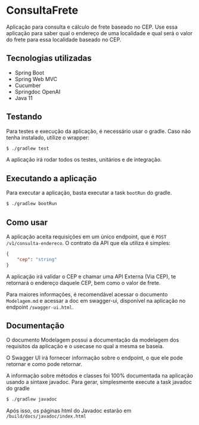 # ConsultaFrete

Aplicação para consulta e cálculo de frete baseado no CEP.
Use essa aplicação para saber qual o endereço de uma localidade e qual será o valor do frete para essa localidade baseado no CEP.

## Tecnologias utilizadas

* Spring Boot
* Spring Web MVC
* Cucumber
* Springdoc OpenAI
* Java 11

## Testando

Para testes e execução da aplicação, é necessário usar o gradle. Caso não tenha instalado, utilize o wrapper:

```sh
$ ./gradlew test
```

A aplicação irá rodar todos os testes, unitários e de integração.

## Executando a aplicação

Para executar a aplicação, basta executar a task `bootRun` do gradle.

```sh
$ ./gradlew bootRun
```

## Como usar

A aplicação aceita requisições em um único endpoint, que é `POST /v1/consulta-endereco`.
O contrato da API que ela utiliza é simples:

```json
{
	"cep": "string"
}
```

A aplicação irá validar o CEP e chamar uma API Externa (Via CEP), te retornará o endereço daquele CEP, bem como o valor de frete.

Para maiores informações, é recomendável acessar o documento `Modelagem.md` e acessar a doc em swagger-ui, disponível na aplicação no endpoint `/swagger-ui.html`.

## Documentação

O documento Modelagem possui a documentação da modelagem dos requisitos da aplicação e o usecase no qual a mesma se baseia.

O Swagger UI irá fornecer informação sobre o endpoint, o que ele pode retornar e como pode retornar.

A informação sobre métodos e classes foi 100% documentada na aplicação usando a sintaxe javadoc. Para gerar, simplesmente execute a task javadoc do gradle

```sh
$ ./gradlew javadoc
```

Após isso, os páginas html do Javadoc estarão em `/build/docs/javadoc/index.html`




